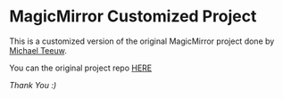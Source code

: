 # MagicMirror Customized Project

This is a customized version of the original MagicMirror project done by [Michael Teeuw](https://github.com/MichMich).

You can the original project repo [HERE](https://github.com/MichMich/MagicMirror)


_Thank You :)_